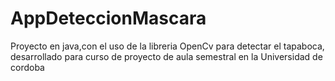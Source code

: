 # AppDeteccionMascara
Proyecto en java,con el uso de la libreria OpenCv para detectar el tapaboca,
desarrollado para curso de proyecto de aula semestral en la Universidad de cordoba
